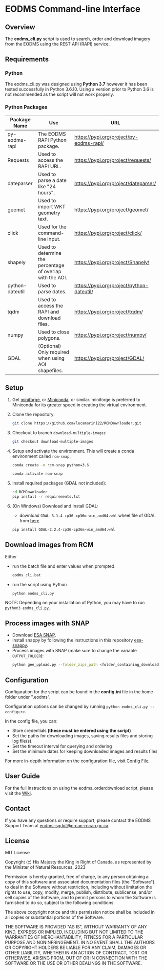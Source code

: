 EODMS Command-line Interface
============================

## Overview

The **eodms_cli.py** script is used to search, order and download imagery from the EODMS using the REST API (RAPI) service.

## Requirements

### Python

The eodms_cli.py was designed using **Python 3.7** however it has been tested successfully in Python 3.6.10. Using a version prior to Python 3.6 is not recommended as the script will not work properly.

### Python Packages

| Package Name    | Use                                                       | URL                                       |
|-----------------|-----------------------------------------------------------|-------------------------------------------|
| py-eodms-rapi   | The EODMS RAPI Python package.                            | https://pypi.org/project/py-eodms-rapi/   |
| Requests        | Used to access the RAPI URL.                              | https://pypi.org/project/requests/        |
| dateparser      | Used to parse a date like "24 hours".                     | https://pypi.org/project/dateparser/      |
| geomet          | Used to import WKT geometry text.                         | https://pypi.org/project/geomet/          |
| click           | Used for the command-line input.                          | https://pypi.org/project/click/           |
| shapely         | Used to determine the percentage of overlap with the AOI. | https://pypi.org/project/Shapely/         |
| python-dateutil | Used to parse dates.                                      | https://pypi.org/project/python-dateutil/ |
| tqdm            | Used to access the RAPI and download files.               | https://pypi.org/project/tqdm/            |
| numpy           | Used to close polygons.                                   | https://pypi.org/project/numpy/           |
| GDAL            | (Optional) Only required when using AOI shapefiles.       | https://pypi.org/project/GDAL/            |

## Setup

1. Get [miniforge](https://github.com/conda-forge/miniforge), or [Miniconda](https://docs.conda.io/en/latest/miniconda.html), or similar. miniforge is preferred to Miniconda for its greater speed in creating the virtual environment.

2. Clone the repository:
	
	```sh
	git clone https://github.com/lucamarini22/RCMDownloader.git
	```
3. Checkout to branch `download-multiple-images`
   ```sh
   git checkout download-multiple-images
   ```

4. Setup and activate the environment. This will create a conda environment called `rcm-snap`.
   ```sh
   conda create -n rcm-snap python=3.6
   ```
   ```sh
   conda activate rcm-snap
   ```

5. Install required packages (GDAL not included):

	```sh
	cd RCMDownloader
	pip install -r requirements.txt
	```
6. (On Windows) Download and Install GDAL: 
	- download `GDAL-3.1.4-cp36-cp36m-win_amd64.whl` wheel file of GDAL from [here](https://www.lfd.uci.edu/~gohlke/pythonlibs/#gdal)
	
	```sh
	pip install GDAL-2.2.4-cp36-cp36m-win_amd64.whl
	```	
## Download images from RCM

Either

- run the batch file and enter values when prompted:
	
	```sh
	eodms_cli.bat
	```
	
- run the script using Python

	```bash
	python eodms_cli.py
	```
	
NOTE: Depending on your installation of Python, you may have to run ```python3 eodms_cli.py```.

## Process images with SNAP

- Download [ESA SNAP](https://step.esa.int/main/download/snap-download/).
- Install snappy by following the instructions in this repository [esa-snappy](https://github.com/senbox-org/esa-snappy).
- Process images with SNAP (make sure to change the variable `OUTPUT_FOLDER`):
	```sh
	python gee_upload.py --folder_zips_path <folder_containing_downloaded_zips_from_rcm>
	```
	
## Configuration

Configuration for the script can be found in the **config.ini** file in the home folder under ".eodms".

Configuration options can be changed by running ```python eodms_cli.py --configure```.

In the config file, you can: 

- Store credentials **(these must be entered using the script)**
- Set the paths for downloading images, saving results files and storing log file(s).
- Set the timeout interval for querying and ordering
- Set the minimum dates for keeping downloaded images and results files

For more in-depth information on the configuration file, visit [Config File](https://github.com/eodms-sgdot/eodms-cli/wiki/Config-File).

## User Guide

For the full instructions on using the eodms_orderdownload script, please visit the [Wiki](https://github.com/eodms-sgdot/eodms-cli/wiki).

## Contact

If you have any questions or require support, please contact the EODMS Support Team at eodms-sgdot@nrcan-rncan.gc.ca.

## License

MIT License

Copyright (c) His Majesty the King in Right of Canada, as 
represented by the Minister of Natural Resources, 2023

Permission is hereby granted, free of charge, to any person obtaining a 
copy of this software and associated documentation files (the "Software"), 
to deal in the Software without restriction, including without limitation 
the rights to use, copy, modify, merge, publish, distribute, sublicense, 
and/or sell copies of the Software, and to permit persons to whom the 
Software is furnished to do so, subject to the following conditions:

The above copyright notice and this permission notice shall be included in 
all copies or substantial portions of the Software.

THE SOFTWARE IS PROVIDED "AS IS", WITHOUT WARRANTY OF ANY KIND, EXPRESS OR
IMPLIED, INCLUDING BUT NOT LIMITED TO THE WARRANTIES OF MERCHANTABILITY,
FITNESS FOR A PARTICULAR PURPOSE AND NONINFRINGEMENT. IN NO EVENT SHALL THE
AUTHORS OR COPYRIGHT HOLDERS BE LIABLE FOR ANY CLAIM, DAMAGES OR OTHER
LIABILITY, WHETHER IN AN ACTION OF CONTRACT, TORT OR OTHERWISE, ARISING 
FROM, OUT OF OR IN CONNECTION WITH THE SOFTWARE OR THE USE OR OTHER 
DEALINGS IN THE SOFTWARE.

